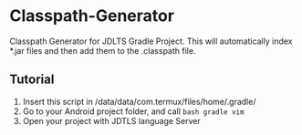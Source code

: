 # Classpath-Generator
Classpath Generator for JDLTS Gradle Project.
This will automatically index *.jar files and then add them to the .classpath file.

## Tutorial
1. Insert this script in /data/data/com.termux/files/home/.gradle/
2. Go to your Android project folder, and call ```bash gradle vim```
3. Open your project with JDTLS language Server
